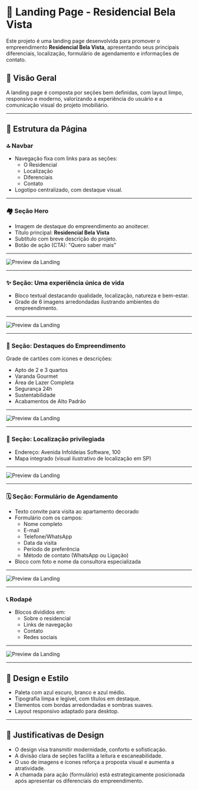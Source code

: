 
# 🏡 Landing Page - Residencial Bela Vista

Este projeto é uma landing page desenvolvida para promover o empreendimento **Residencial Bela Vista**, apresentando seus principais diferenciais, localização, formulário de agendamento e informações de contato.

## 📸 Visão Geral

A landing page é composta por seções bem definidas, com layout limpo, responsivo e moderno, valorizando a experiência do usuário e a comunicação visual do projeto imobiliário.

---

## 🧱 Estrutura da Página


### 🔝 Navbar
- Navegação fixa com links para as seções:
  - O Residencial
  - Localização
  - Diferenciais
  - Contato
- Logotipo centralizado, com destaque visual.


---

### 🏘️ Seção Hero
- Imagem de destaque do empreendimento ao anoitecer.
- Título principal: **Residencial Bela Vista**
- Subtítulo com breve descrição do projeto.
- Botão de ação (CTA): "Quero saber mais"

---

![Preview da Landing](parte-1.png)

---

### ✨ Seção: Uma experiência única de vida
- Bloco textual destacando qualidade, localização, natureza e bem-estar.
- Grade de 6 imagens arredondadas ilustrando ambientes do empreendimento.

---

![Preview da Landing](parte-2.png)

---


### 🧩 Seção: Destaques do Empreendimento
Grade de cartões com ícones e descrições:
- Apto de 2 e 3 quartos
- Varanda Gourmet
- Área de Lazer Completa
- Segurança 24h
- Sustentabilidade
- Acabamentos de Alto Padrão

---

![Preview da Landing](parte-3.png)

---

### 📍 Seção: Localização privilegiada
- Endereço: Avenida InfoIdeias Software, 100
- Mapa integrado (visual ilustrativo de localização em SP)

---

![Preview da Landing](parte-4.png)

---


### 🗓️ Seção: Formulário de Agendamento
- Texto convite para visita ao apartamento decorado
- Formulário com os campos:
  - Nome completo
  - E-mail
  - Telefone/WhatsApp
  - Data da visita
  - Período de preferência
  - Método de contato (WhatsApp ou Ligação)
- Bloco com foto e nome da consultora especializada

---

![Preview da Landing](parte-5.png)

---

### 📞 Rodapé
- Blocos divididos em:
  - Sobre o residencial
  - Links de navegação
  - Contato
  - Redes sociais

---

![Preview da Landing](parte-6.png)

---

## 🎨 Design e Estilo

- Paleta com azul escuro, branco e azul médio.
- Tipografia limpa e legível, com títulos em destaque.
- Elementos com bordas arredondadas e sombras suaves.
- Layout responsivo adaptado para desktop.

---

## 🧠 Justificativas de Design

- O design visa transmitir modernidade, conforto e sofisticação.
- A divisão clara de seções facilita a leitura e escaneabilidade.
- O uso de imagens e ícones reforça a proposta visual e aumenta a atratividade.
- A chamada para ação (formulário) está estrategicamente posicionada após apresentar os diferenciais do empreendimento.
